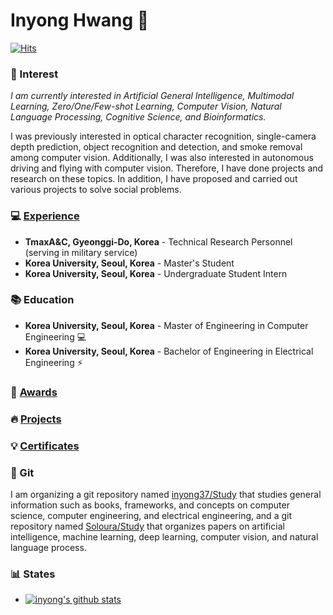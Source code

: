 # Inyong Hwang :microscope:

[![Hits](https://hits.seeyoufarm.com/api/count/incr/badge.svg?url=https%3A%2F%2Fgithub.com%2Finyong37&count_bg=%2379C83D&title_bg=%2326BED9&icon=&icon_color=%23E7E7E7&title=VISIT&edge_flat=false)](https://hits.seeyoufarm.com)
<a href="https://img.shields.io/badge/Computer%20Vision-Electrical%20Engineering-yellow"/></a>

### 🔭 Interest
*I am currently interested in Artificial General Intelligence, Multimodal Learning, Zero/One/Few-shot Learning, Computer Vision, Natural Language Processing, Cognitive Science, and Bioinformatics.*

I was previously interested in optical character recognition, single-camera depth prediction, object recognition and detection, and smoke removal among computer vision. Additionally, I was also interested in autonomous driving and flying with computer vision. Therefore, I have done projects and research on these topics. In addition, I have proposed and carried out various projects to solve social problems.

<!--
- <img src="https://img.shields.io/badge/Computer%20Vision-Electrical%20Engineering-yellow"/> 
- <img src="https://img.shields.io/badge/Natural%20Language%20Processing-Biotechnology-green"/> 
- <img src="https://img.shields.io/badge/Deep%20Learning-Computer%20Science-blue"/>
-->

### :computer: [Experience](https://github.com/inyong37/Projects/blob/master/Experience.md)
- **TmaxA&C, Gyeonggi-Do, Korea** - Technical Research Personnel (serving in military service)
- **Korea University, Seoul, Korea** - Master's Student
- **Korea University, Seoul, Korea** - Undergraduate Student Intern

<!--
- **TmaxA&C**, *Bundang-gu, Seongnam-si, Gyeonggi-do, Republic of Korea* - Researcher (as military service/전문연구요원)
- **Korea University**, *145, Anam-ro, Seongbuk-gu, Seoul, Republic of Korea* - Undergraduate Research Student (KU학부연구생)
-->

### :books: Education
- **Korea University, Seoul, Korea** - Master of Engineering in Computer Engineering :computer:
- **Korea University, Seoul, Korea** - Bachelor of Engineering in Electrical Engineering :zap:

<!--
- **Korea University**, *145, Anam-ro, Seongbuk-gu, Seoul, Republic of Korea* - Master's degree (Electrical Engineering/전기전자공학과)
- **Korea University**, *145, Anam-ro, Seongbuk-gu, Seoul, Republic of Korea* - Bachelor's degree (Electrical Engineering/전기전자공학부)
-->

### :tada: [Awards](https://github.com/inyong37/Projects/blob/master/Awards_EN.md)

<!--
- *List of awards :point_right: [English](https://github.com/inyong37/Projects/blob/master/Awards_EN.md) :point_left: :point_right: [Korean](https://github.com/inyong37/Projects/blob/master/Awards_KR.md)* :point_left:
-->

### :fire: [Projects](https://github.com/inyong37/Projects/blob/master/Project.md)

<!--
- *[List of projects that participated in the contest (written in Korean)](https://github.com/inyong37/Projects)*
-->

### :bulb: [Certificates](https://github.com/inyong37/Projects/blob/master/Certificate.md) <!-- [Training](https://github.com/inyong37/Projects/blob/master/Certificate.md) -->

<!--
- :point_right: *[List of trainings (written in Korean)](https://github.com/inyong37/Projects/blob/master/Trainings.md)* :point_left:
-->

### :notebook: Git

<!--
나는 computer science, computer engineering, and electrical engineering에 대한 전반적인 내용을 공부하는 git repository와 artificial intelligence, machine learning, deep learning, computer vision, natural language process에 대해 논문을 정리하는 git repositry를 정리하고 있다.
-->

I am organizing a git repository named [inyong37/Study](https://github.com/inyong37/Study) that studies general information such as books, frameworks, and concepts on computer science, computer engineering, and electrical engineering, and a git repository named [Soloura/Study](https://github.com/Soloura/Study) that organizes papers on artificial intelligence, machine learning, deep learning, computer vision, and natural language process.

### :bar_chart: States
- [![inyong's github stats](https://github-readme-stats.vercel.app/api?username=inyong37&show_icons=true&theme=dark&hide_title=true)](https://github.com/inyong37)

<!--
- [![Top Langs](https://github-readme-stats.vercel.app/api/top-langs/?username=inyong37&show_icons=true&theme=dark&layout=compact&hide_title=true)](https://github.com/inyong37)
-->

<!--
**inyong37/inyong37** is a ✨ _special_ ✨ repository because its `README.md` (this file) appears on your GitHub profile.

Here are some ideas to get you started: 👋

- 🔭 I’m currently working on ...
- 🌱 I’m currently learning ...
- 👯 I’m looking to collaborate on ...
- 🤔 I’m looking for help with ...
- 💬 Ask me about ...
- 📫 How to reach me: ...
- 😄 Pronouns: ...
- ⚡ Fun fact: ...
-->

